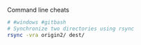 Command line cheats

```bash
# #windows #gitbash
# Synchronize two directories using rsync
rsync -vra origin2/ dest/


```

